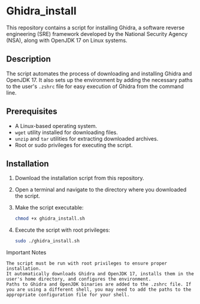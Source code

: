 # Ghidra_install

This repository contains a script for installing Ghidra, a software reverse engineering (SRE) framework developed by the National Security Agency (NSA), along with OpenJDK 17 on Linux systems.

## Description

The script automates the process of downloading and installing Ghidra and OpenJDK 17. It also sets up the environment by adding the necessary paths to the user's `.zshrc` file for easy execution of Ghidra from the command line.

## Prerequisites

- A Linux-based operating system.
- `wget` utility installed for downloading files.
- `unzip` and `tar` utilities for extracting downloaded archives.
- Root or sudo privileges for executing the script.

## Installation

1. Download the installation script from this repository.
2. Open a terminal and navigate to the directory where you downloaded the script.
3. Make the script executable:
   ```bash
   chmod +x ghidra_install.sh
   ```

4. Execute the script with root privileges:
    ```bash
    sudo ./ghidra_install.sh
    ```
   
Important Notes

    The script must be run with root privileges to ensure proper installation.
    It automatically downloads Ghidra and OpenJDK 17, installs them in the user's home directory, and configures the environment.
    Paths to Ghidra and OpenJDK binaries are added to the .zshrc file. If you are using a different shell, you may need to add the paths to the appropriate configuration file for your shell.

